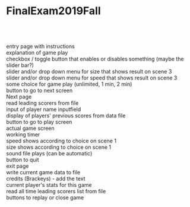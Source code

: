# FinalExam2019Fall
<br>
<br>
<br>
entry page with instructions<br>
explanation of game play<br>
checkbox / toggle button that enables or disables something (maybe the slider bar?)<br>
slider and/or drop down menu for  size that shows result on scene 3<br>
slider and/or drop  down menu for speed that shows result on scene 3<br>
some choice for game play (unlimited, 1 min, 2 min)<br>
button to go to next screen<br>
Next page<br>
read leading scorers from file<br>
input of player name inputfield<br>
display of players' previous scores from data file<br>
button to go to play screen<br>
actual game screen<br>
working timer<br>
speed shows according to choice on scene 1<br>
size shows according to choice on scene 1<br>
sound file plays (can be automatic)<br>
button to quit<br>
exit page<br>
write current game data to file<br>
credits (Brackeys) - add the text<br>
current player's stats for this game<br>
read all time leading scorers list from file<br>
buttons to replay or close game<br>
